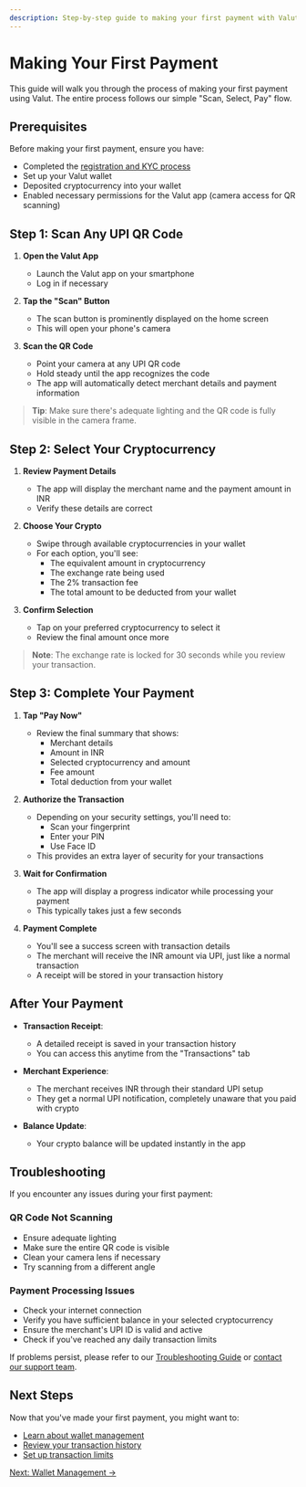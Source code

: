 ```yaml
---
description: Step-by-step guide to making your first payment with Valut
---
```


# Making Your First Payment

This guide will walk you through the process of making your first payment using Valut. The entire process follows our simple "Scan, Select, Pay" flow.

## Prerequisites

Before making your first payment, ensure you have:

- Completed the [registration and KYC process](../getting-started/registration-kyc.md)
- Set up your Valut wallet
- Deposited cryptocurrency into your wallet
- Enabled necessary permissions for the Valut app (camera access for QR scanning)

## Step 1: Scan Any UPI QR Code

1. **Open the Valut App**
   - Launch the Valut app on your smartphone
   - Log in if necessary

2. **Tap the "Scan" Button**
   - The scan button is prominently displayed on the home screen
   - This will open your phone's camera

3. **Scan the QR Code**
   - Point your camera at any UPI QR code
   - Hold steady until the app recognizes the code
   - The app will automatically detect merchant details and payment information

> **Tip**: Make sure there's adequate lighting and the QR code is fully visible in the camera frame.

## Step 2: Select Your Cryptocurrency

1. **Review Payment Details**
   - The app will display the merchant name and the payment amount in INR
   - Verify these details are correct

2. **Choose Your Crypto**
   - Swipe through available cryptocurrencies in your wallet
   - For each option, you'll see:
     - The equivalent amount in cryptocurrency
     - The exchange rate being used
     - The 2% transaction fee
     - The total amount to be deducted from your wallet

3. **Confirm Selection**
   - Tap on your preferred cryptocurrency to select it
   - Review the final amount once more

> **Note**: The exchange rate is locked for 30 seconds while you review your transaction.

## Step 3: Complete Your Payment

1. **Tap "Pay Now"**
   - Review the final summary that shows:
     - Merchant details
     - Amount in INR
     - Selected cryptocurrency and amount
     - Fee amount
     - Total deduction from your wallet

2. **Authorize the Transaction**
   - Depending on your security settings, you'll need to:
     - Scan your fingerprint
     - Enter your PIN
     - Use Face ID
   - This provides an extra layer of security for your transactions

3. **Wait for Confirmation**
   - The app will display a progress indicator while processing your payment
   - This typically takes just a few seconds

4. **Payment Complete**
   - You'll see a success screen with transaction details
   - The merchant will receive the INR amount via UPI, just like a normal transaction
   - A receipt will be stored in your transaction history

## After Your Payment

- **Transaction Receipt**:
  - A detailed receipt is saved in your transaction history
  - You can access this anytime from the "Transactions" tab
  
- **Merchant Experience**:
  - The merchant receives INR through their standard UPI setup
  - They get a normal UPI notification, completely unaware that you paid with crypto
  
- **Balance Update**:
  - Your crypto balance will be updated instantly in the app

## Troubleshooting

If you encounter any issues during your first payment:

### QR Code Not Scanning

- Ensure adequate lighting
- Make sure the entire QR code is visible
- Clean your camera lens if necessary
- Try scanning from a different angle

### Payment Processing Issues

- Check your internet connection
- Verify you have sufficient balance in your selected cryptocurrency
- Ensure the merchant's UPI ID is valid and active
- Check if you've reached any daily transaction limits

If problems persist, please refer to our [Troubleshooting Guide](../faq-support/troubleshooting.md) or [contact our support team](../faq-support/contact-support.md).

## Next Steps

Now that you've made your first payment, you might want to:

- [Learn about wallet management](wallet-management.md)
- [Review your transaction history](transaction-history.md)
- [Set up transaction limits](setting-limits.md)

[Next: Wallet Management →](wallet-management.md)
